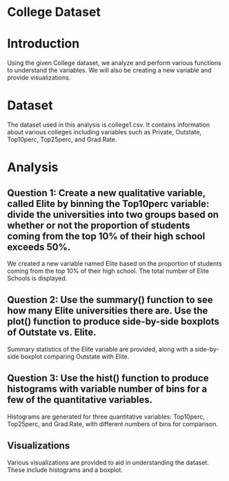 # College Dataset

# Introduction
Using the given College dataset, we analyze and perform various functions to understand the variables. We will also be creating a new variable and provide visualizations.

# Dataset
The dataset used in this analysis is college1.csv. It contains information about various colleges including variables such as Private, Outstate, Top10perc, Top25perc, and Grad.Rate.

# Analysis
## Question 1: Create a new qualitative variable, called Elite by binning the Top10perc variable: divide the universities into two groups based on whether or not the proportion of students coming from the top 10% of their high school exceeds 50%. 
We created a new variable named Elite based on the proportion of students coming from the top 10% of their high school. The total number of Elite Schools is displayed.

## Question 2: Use the summary() function to see how many Elite universities there are. Use the plot() function to produce side-by-side boxplots of Outstate vs. Elite. 
Summary statistics of the Elite variable are provided, along with a side-by-side boxplot comparing Outstate with Elite.

## Question 3: Use the hist() function to produce histograms with variable number of bins for a few of the quantitative variables. 
Histograms are generated for three quantitative variables: Top10perc, Top25perc, and Grad.Rate, with different numbers of bins for comparison.

## Visualizations
Various visualizations are provided to aid in understanding the dataset. These include histograms and a boxplot.

 
